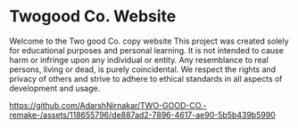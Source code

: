 # Twogood Co. Website

Welcome to the Two good Co. copy website 
This project was created solely for educational purposes and personal learning. It is not intended to cause harm or infringe upon any individual or entity. Any resemblance to real persons, living or dead, is purely coincidental. We respect the rights and privacy of others and strive to adhere to ethical standards in all aspects of development and usage.


https://github.com/AdarshNirnakar/TWO-GOOD-CO.-remake-/assets/118655796/de887ad2-7896-4617-ae90-5b5b439b5990




